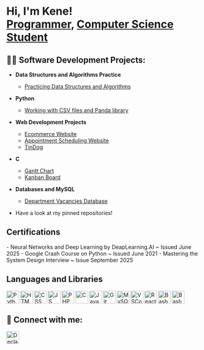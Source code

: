 <h1>Hi, I'm Kene! <br/><a href="https://github.com/kenechukz">Programmer</a>, <a href="https://www.linkedin.com/in/kene-declan-chukwu/">Computer Science Student</a></h1>

<h2>👨‍💻 Software Development Projects:</h2>

- <b>Data Structures and Algorithms Practice</b>
  - [Practicing Data Structures and Algorithms](https://github.com/kenechukz/LeetcodeDSA-Practice)
- <b>Python</b>
  - [Working with CSV files and Panda library](https://github.com/kenechukz/PythonPanda-CSVfiles)
- <b>Web Development Projects</b>
  -  [Ecommerce Website](https://github.com/kenechukz/E-commerceWebsite)
  -  [Appointment Scheduling Website](https://github.com/kenechukz/Appointment-Scheduling-Site)
  -  [TinDog](https://github.com/kenechukz/TinDog)
- <b>C</b>
  - [Gantt Chart](https://github.com/kenechukz/GanttChart)
  - [Kanban Board](https://github.com/kenechukz/KanbanBoard)
- <b>Databases and MySQL</b>
  - [Department Vacancies Database](https://github.com/kenechukz/DepartmentsVacanciesDatabase-)
 
- Have a look at my pinned repositories!
 
  
    
<h2> Certifications</h2>
- Neural Networks and Deep Learning by DeapLearning.AI ~ Issued June 2025
- Google Crash Course on Python ~ Issued June 2021
- Mastering the System Design Interview ~ Issue September 2025

<h2> Languages and Libraries</h2>
<img align="left" alt="Python" width="33px" src="https://github.com/user-attachments/assets/bc8212b6-8619-407e-a8c8-3a3115102f92" />
<img align="left" alt="HTML" width="33px" src="https://github.com/user-attachments/assets/21243fb8-2c1e-4b39-9551-8285b1730837" />
<img align="left" alt="CSS" width="33px" src="https://github.com/user-attachments/assets/cb56e9e9-1c3f-485f-ac52-cc23fd53362e" /> 
<img align="left" alt="JS" width="33px" src="https://github.com/user-attachments/assets/f46d08fb-b26d-47c9-b427-72cadda21e09" />
<img align="left" alt="PHP" width="33px" src="https://github.com/user-attachments/assets/4ed6d214-7ea1-4ab6-bf95-b3819f08c256" /> 
<img align="left" alt="C" width="33px" src="https://github.com/user-attachments/assets/04bf34a5-d048-469c-a8a9-acaa5b005824" /> 
<img align="left" alt="Java" width="33px" src="https://github.com/user-attachments/assets/760fdfee-5d74-4ff4-adf4-8435f633f205" /> 
<img align="left" alt="Git" width="33px" src="https://github.com/user-attachments/assets/e1564c49-f21e-4244-bf72-58e831df35bf" /> 
<img align="left" alt="MySQL" width="33px" src="https://github.com/user-attachments/assets/35f22d81-cb45-4101-b097-0884eb7c4fe8" /> 
<img align="left" alt="VSCode" width="33px" src="https://github.com/user-attachments/assets/06cede70-ffd9-460c-a057-2c2b6af68416" /> 
<img align="left" alt="React" width="33px" src="https://github.com/user-attachments/assets/3d33d82f-f7e9-413c-9c72-a9a95c92c952" /> 
<img align="left" alt="Bash" width="33px" src="https://github.com/user-attachments/assets/6ca1f6ce-29b1-4716-81af-d348a8e3fc63" /> 
<img align="left" alt="Bash" width="33px" src="https://github.com/user-attachments/assets/32bfee1d-dc26-4754-8b0e-b726455f9299" />
</br>
</br>























<h2> 🤳 Connect with me:</h2>

[<img align="left" alt="DeclanChukwu | LinkedIn" width="33px" src="https://cdn.jsdelivr.net/npm/simple-icons@v3/icons/linkedin.svg" />][linkedin]



[linkedin]: https://www.linkedin.com/in/kene-declan-chukwu/
